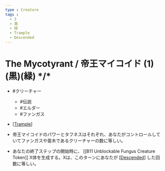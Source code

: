 ```yaml
---
type : Creature
tags : 
  - 3
  - 黒
  - 緑
  - Trample
  - Descended
---
```

# The Mycotyrant / 帝王マイコイド (1)(黒)(緑) \*/\*

* #クリーチャー
  * #伝説
  * #エルダー
  * #ファンガス

* [[Trample]]
* 帝王マイコイドのパワーとタフネスはそれぞれ、あなたがコントロールしていてファンガスや苗木であるクリーチャーの数に等しい。
* あなたの終了ステップの開始時に、 [[B11 Unblockable Fungus Creature Token]] X体を生成する。Xは、このターンにあなたが [[Descended]] した回数に等しい。


[//begin]: # "Autogenerated link references for markdown compatibility"
[Trample]: ../../KeywordAbilities/Trample.md "Trample / トランプル"
[Descended]: ../../KeywordAbilities/Descended.md "Descended / 落魄"
[//end]: # "Autogenerated link references"
